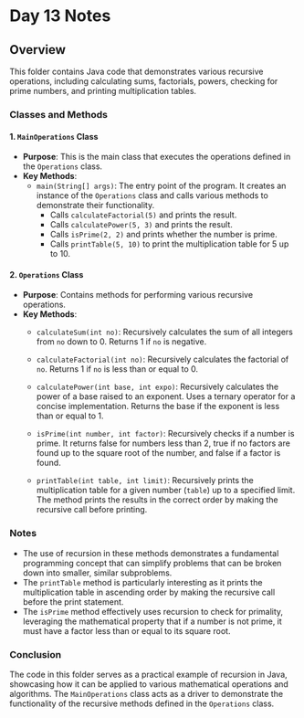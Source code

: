 # Day 13 Notes

## Overview
This folder contains Java code that demonstrates various recursive operations, including calculating sums, factorials, powers, checking for prime numbers, and printing multiplication tables.

### Classes and Methods

#### 1. `MainOperations` Class
- **Purpose**: This is the main class that executes the operations defined in the `Operations` class.
- **Key Methods**:
  - `main(String[] args)`: The entry point of the program. It creates an instance of the `Operations` class and calls various methods to demonstrate their functionality.
    - Calls `calculateFactorial(5)` and prints the result.
    - Calls `calculatePower(5, 3)` and prints the result.
    - Calls `isPrime(2, 2)` and prints whether the number is prime.
    - Calls `printTable(5, 10)` to print the multiplication table for 5 up to 10.

#### 2. `Operations` Class
- **Purpose**: Contains methods for performing various recursive operations.
- **Key Methods**:
  - `calculateSum(int no)`: Recursively calculates the sum of all integers from `no` down to 0. Returns 1 if `no` is negative.
  
  - `calculateFactorial(int no)`: Recursively calculates the factorial of `no`. Returns 1 if `no` is less than or equal to 0.
  
  - `calculatePower(int base, int expo)`: Recursively calculates the power of a base raised to an exponent. Uses a ternary operator for a concise implementation. Returns the base if the exponent is less than or equal to 1.
  
  - `isPrime(int number, int factor)`: Recursively checks if a number is prime. It returns false for numbers less than 2, true if no factors are found up to the square root of the number, and false if a factor is found.
  
  - `printTable(int table, int limit)`: Recursively prints the multiplication table for a given number (`table`) up to a specified limit. The method prints the results in the correct order by making the recursive call before printing.

### Notes
- The use of recursion in these methods demonstrates a fundamental programming concept that can simplify problems that can be broken down into smaller, similar subproblems.
- The `printTable` method is particularly interesting as it prints the multiplication table in ascending order by making the recursive call before the print statement.
- The `isPrime` method effectively uses recursion to check for primality, leveraging the mathematical property that if a number is not prime, it must have a factor less than or equal to its square root.

### Conclusion
The code in this folder serves as a practical example of recursion in Java, showcasing how it can be applied to various mathematical operations and algorithms. The `MainOperations` class acts as a driver to demonstrate the functionality of the recursive methods defined in the `Operations` class.
